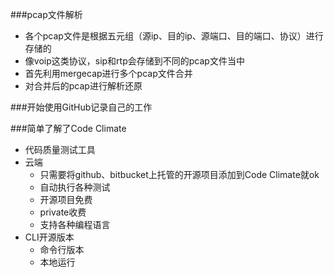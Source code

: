 ###pcap文件解析
* 各个pcap文件是根据五元组（源ip、目的ip、源端口、目的端口、协议）进行存储的
* 像voip这类协议，sip和rtp会存储到不同的pcap文件当中
* 首先利用mergecap进行多个pcap文件合并
* 对合并后的pcap进行解析还原

###开始使用GitHub记录自己的工作

###简单了解了Code Climate
* 代码质量测试工具
* 云端
    * 只需要将github、bitbucket上托管的开源项目添加到Code Climate就ok
    * 自动执行各种测试
    * 开源项目免费
    * private收费
    * 支持各种编程语言
* CLI开源版本
    * 命令行版本
    * 本地运行
